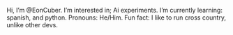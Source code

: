 Hi, I’m @EonCuber.
I’m interested in; Ai experiments.
I’m currently learning: spanish, and python.
Pronouns: He/Him.
Fun fact: I like to run cross country, unlike other devs.

